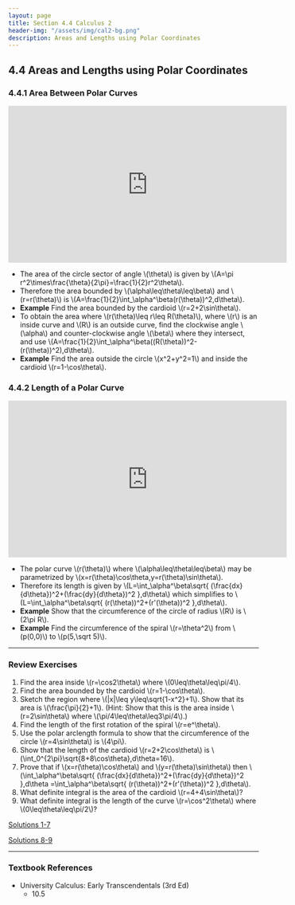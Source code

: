 ```yaml
---
layout: page
title: Section 4.4 Calculus 2
header-img: "/assets/img/cal2-bg.png"
description: Areas and Lengths using Polar Coordinates
---
```


## 4.4 Areas and Lengths using Polar Coordinates

### 4.4.1 Area Between Polar Curves

<iframe width="560" height="315" src="https://www.youtube.com/embed/aZwRG5emFiw" frameborder="0" allowfullscreen></iframe>

- The area of the circle sector of angle \\(\theta\\) is given by
  \\(A=\pi r^2\times\frac{\theta}{2\pi}=\frac{1}{2}r^2\theta\\).
- Therefore the area bounded by \\(\alpha\leq\theta\leq\beta\\)
  and \\(r=r(\theta)\\) is
  \\(A=\frac{1}{2}\int_\alpha^\beta(r(\theta))^2\,d\theta\\).
- **Example**
  Find the area bounded by the cardioid \\(r=2+2\sin\theta\\).
- To obtain the area where \\(r(\theta)\leq r\leq R(\theta)\\),
  where \\(r\\) is an inside curve and \\(R\\) is an outside curve,
  find the clockwise angle \\(\alpha\\) and counter-clockwise angle
  \\(\beta\\) where they intersect, and use
  \\(A=\frac{1}{2}\int_\alpha^\beta((R(\theta))^2-(r(\theta))^2)\,d\theta\\).
- **Example**
  Find the area outside the circle \\(x^2+y^2=1\\) and inside the
  cardioid \\(r=1-\cos\theta\\).

### 4.4.2 Length of a Polar Curve

<iframe width="560" height="315" src="https://www.youtube.com/embed/00cFWVkvzLY" frameborder="0" allowfullscreen></iframe>

- The polar curve \\(r(\theta)\\) where \\(\alpha\leq\theta\leq\beta\\)
  may be parametrized by \\(x=r(\theta)\cos\theta,y=r(\theta)\sin\theta\\).
- Therefore its length is given by
  \\(L=\int_\alpha^\beta\sqrt{
      (\frac{dx}{d\theta})^2+(\frac{dy}{d\theta})^2
  }\,d\theta\\)
  which simplifies to
  \\(L=\int_\alpha^\beta\sqrt{
      (r(\theta))^2+(r'(\theta))^2
  }\,d\theta\\).
- **Example**
  Show that the circumference of the circle of radius \\(R\\) is \\(2\pi R\\).
- **Example**
  Find the circumference of the spiral \\(r=\theta^2\\) from
  \\(p(0,0)\\) to \\(p(5,\sqrt 5)\\).

---

### Review Exercises

1.  Find the area inside \\(r=\cos2\theta\\) where \\(0\leq\theta\leq\pi/4\\).
1.  Find the area bounded by the cardioid \\(r=1-\cos\theta\\).
2.  Sketch the region where \\(\|x\|\leq y\leq\sqrt{1-x^2}+1\\).
    Show that its area is \\(\frac{\pi}{2}+1\\).
    (Hint: Show that this is the area inside \\(r=2\sin\theta\\)
    where \\(\pi/4\leq\theta\leq3\pi/4\\).)
1.  Find the length of the first rotation of the spiral \\(r=e^\theta\\).
1.  Use the polar arclength formula to show that the circumference of the
    circle \\(r=4\sin\theta\\) is \\(4\pi\\).
1.  Show that the length of the cardioid \\(r=2+2\cos\theta\\) is
    \\(\int_0^{2\pi}\sqrt{8+8\cos\theta}\,d\theta=16\\).
1.  Prove that if \\(x=r(\theta)\cos\theta\\) and \\(y=r(\theta)\sin\theta\\)
    then
\\(\int_\alpha^\beta\sqrt{
    (\frac{dx}{d\theta})^2+(\frac{dy}{d\theta})^2
}\,d\theta
=\int_\alpha^\beta\sqrt{
    (r(\theta))^2+(r'(\theta))^2
}\,d\theta\\).
1.  What definite integral is the area of the cardioid \\(r=4+4\sin\theta\\)?
1.  What definite integral is the length of the curve \\(r=\cos^2\theta\\)
    where \\(0\leq\theta\leq\pi/2\\)?

[Solutions 1-7](/resources/calculus2/solutions/4.4a.pdf)

[Solutions 8-9](/resources/calculus2/solutions/4.4b.pdf)

---

### Textbook References

- University Calculus: Early Transcendentals (3rd Ed)
    - 10.5
